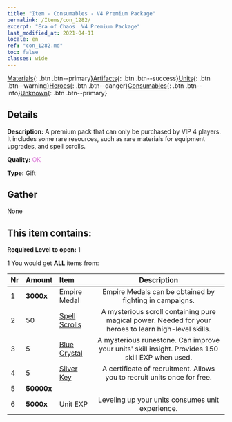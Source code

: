 ```yaml
---
title: "Item - Consumables - V4 Premium Package"
permalink: /Items/con_1282/
excerpt: "Era of Chaos  V4 Premium Package"
last_modified_at: 2021-04-11
locale: en
ref: "con_1282.md"
toc: false
classes: wide
---
```

 [Materials](/Items/){: .btn .btn--primary}[Artifacts](/Items/Artifacts/){: .btn .btn--success}[Units](/Items/Units/){: .btn .btn--warning}[Heroes](/Items/Heroes/){: .btn .btn--danger}[Consumables](/Items/Consumables/){: .btn .btn--info}[Unknown](/Items/Unknown/){: .btn .btn--primary}

## Details
 **Description:** A premium pack that can only be purchased by VIP 4 players. It includes some rare resources, such as rare materials for equipment upgrades, and spell scrolls.

 **Quality:** <span style="color: #DA70D6">OK</span>

 **Type:** Gift

## Gather

  None

## This item contains:

 **Required Level to open:** 1

 1 You would get **ALL** items  from:

  | Nr | Amount |     Item    | Description |
  |:---|:-------|:------------|:-----------:|
  | 1 |  **3000x** | Empire Medal | Empire Medals can be obtained by fighting in campaigns.  | 
  | 2 | 50 | [Spell Scrolls](/Items/con_694/) | A mysterious scroll containing pure magical power. Needed for your heroes to learn high-level skills. | 
  | 3 | 5 | [Blue Crystal](/Items/con_716/) | A mysterious runestone. Can improve your units' skill insight. Provides 150 skill EXP when used. | 
  | 4 | 5 | [Silver Key](/Items/con_693/) | A certificate of recruitment. Allows you to recruit units once for free. | 
  | 5 |  **50000x** | <i class="fas fa-coins"/> |  | 
  | 6 |  **5000x** | Unit EXP | Leveling up your units consumes unit experience.  | 
